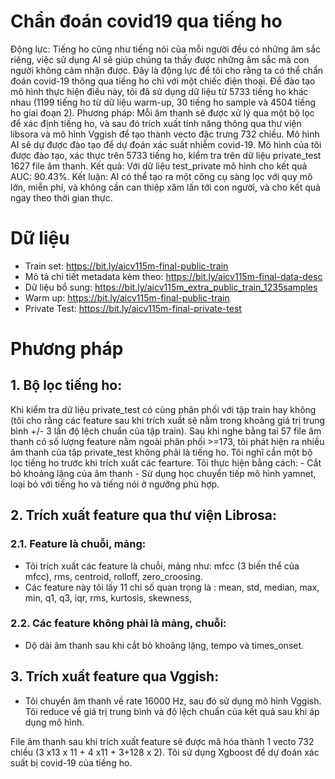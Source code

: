 # Chẩn đoán covid19 qua tiếng ho

 Động lực: Tiếng ho cũng như tiếng nói của mỗi người đều có những âm sắc riêng, việc sử dụng AI sẽ giúp chúng ta thấy được những âm sắc mà con người không cảm nhận được. Đây là động lực để tôi cho rằng ta có thể chẩn đoán covid-19 thông qua tiếng ho chỉ với một chiếc điện thoại. Để đào tạo mô hình thực hiện điều này, tôi đã sử dụng dữ liệu từ 5733 tiếng ho khác nhau (1199 tiếng ho từ dữ liệu warm-up, 30 tiếng ho sample và 4504 tiếng ho giai đoạn 2). Phương pháp: Mỗi âm thanh sẽ được xử lý qua một bộ lọc để xác định tiếng ho, và sau đó trích xuất tính năng thông qua thư viện libsora và mô hình Vggish để tạo thành vecto đặc trưng 732 chiều. Mô hình AI sẽ dự được đào tạo để dự đoán xác suất nhiễm covid-19. Mô hình của tôi được đào tạo, xác thực trên 5733 tiếng ho, kiểm tra trên dữ liệu private_test 1627 file âm thanh. Kết quả: Với dữ liệu test_private mô hình cho kết quả AUC: 90.43%. Kết luận: AI có thể tạo ra một công cụ sàng lọc với quy mô lớn, miễn phí, và không cần can thiệp xâm lấn tới con người, và cho kết quả ngay theo thời gian thực.

 # Dữ liệu

 - Train set: https://bit.ly/aicv115m-final-public-train
 - Mô tả chi tiết metadata kèm theo: https://bit.ly/aicv115m-final-data-desc
 - Dữ liệu bổ sung: https://bit.ly/aicv115m_extra_public_train_1235samples
 - Warm up: https://bit.ly/aicv115m-final-public-train
 - Private Test: https://bit.ly/aicv115m-final-private-test

# Phương pháp
 ## 1.	Bộ lọc tiếng ho:
   Khi kiểm tra dữ liệu private_test có cùng phân phối với tập train hay không (tôi cho rằng các feature sau khi trích xuất sẽ nằm trong khoảng giá trị trung bình +/- 3 lần độ lệch chuẩn của tập train). Sau khi nghe bằng tai 57 file âm thanh có số lượng feature nằm ngoài phân phối >=173, tôi phát hiện ra nhiều âm thanh của tập private_test không phải là tiếng ho. Tôi nghĩ cần một bộ lọc tiếng ho trước khi trích xuất các fearture. Tôi thực hiện bằng cách:
    -	Cắt bỏ khoảng lặng của âm thanh
    -	Sử dụng học chuyển tiếp mô hình yamnet, loại bỏ với tiếng ho và tiếng nói ở ngưỡng phù hợp.
## 2.	Trích xuất feature qua thư viện Librosa:
### 2.1.	Feature là chuỗi, mảng:
-	Tôi trích xuất các feature là chuỗi, mảng như: mfcc (3 biến thể của mfcc), rms, centroid, rolloff, zero_croosing.
-	Các feature này tôi lấy 11 chỉ số quan trọng là : mean, std, median, max, min, q1, q3, iqr, rms, kurtosis, skewness,
### 2.2.	Các feature không phải là mảng, chuỗi:
-	Dộ dài âm thanh sau khi cắt bỏ khoảng lặng, tempo và  times_onset.
## 3.	Trích xuất feature qua Vggish:
-	Tôi chuyển âm thanh về rate 16000 Hz, sau đó sử dụng mô hình Vggish. Tôi reduce về giá trị trung bình và độ lệch chuẩn của kết quả sau khi áp dụng mô hình.

File âm thanh sau khi trích xuất feature sẽ được mã hóa thành 1 vecto 732 chiều (3 x13 x 11 + 4 x11 + 3+128 x 2). Tôi sử dụng Xgboost để dự đoán xác suất bị covid-19 của tiếng ho.

